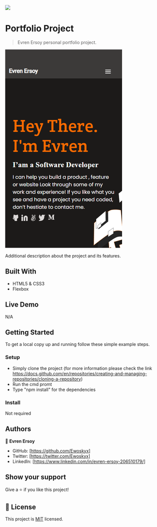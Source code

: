 ![](https://img.shields.io/badge/Microverse-blueviolet)

# Portfolio Project

> Evren Ersoy personal portfolio project.

![screenshot](./app_screenshot_mobile.png)

Additional description about the project and its features.

## Built With

- HTML5 & CSS3
- Flexbox


## Live Demo

N/A


## Getting Started

To get a local copy up and running follow these simple example steps.

### Setup
- Simply clone the project (for more information please check the link https://docs.github.com/en/repositories/creating-and-managing-repositories/cloning-a-repository)
- Run the cmd promt
- Type "npm install" for the dependencies

### Install

Not required



## Authors

👤 **Evren Ersoy**

- GitHub: [https://github.com/Ewoskyx]
- Twitter: [https://twitter.com/Ewoskyx]
- LinkedIn: [https://www.linkedin.com/in/evren-ersoy-206510179/]

## Show your support

Give a ⭐️ if you like this project!

## 📝 License

This project is [MIT](./MIT.md) licensed.

